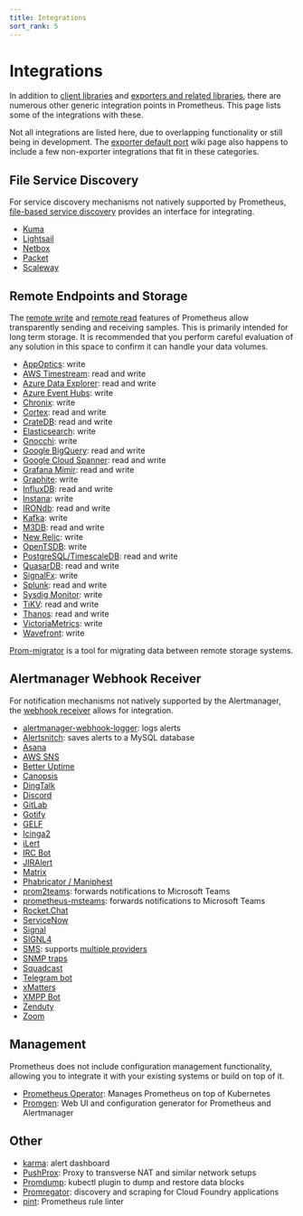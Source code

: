```yaml
---
title: Integrations
sort_rank: 5
---
```


# Integrations

In addition to [client libraries](/docs/instrumenting/clientlibs/) and
[exporters and related libraries](/docs/instrumenting/exporters/), there are
numerous other generic integration points in Prometheus. This page lists some
of the integrations with these.


Not all integrations are listed here, due to overlapping functionality or still
being in development. The [exporter default
port](https://github.com/prometheus/prometheus/wiki/Default-port-allocations)
wiki page also happens to include a few non-exporter integrations that fit in
these categories.

## File Service Discovery

For service discovery mechanisms not natively supported by Prometheus,
[file-based service discovery](/docs/operating/configuration/#%3Cfile_sd_config%3E) provides an interface for integrating.

 * [Kuma](https://github.com/kumahq/kuma/tree/master/app/kuma-prometheus-sd)
 * [Lightsail](https://github.com/n888/prometheus-lightsail-sd)
 * [Netbox](https://github.com/FlxPeters/netbox-prometheus-sd)
 * [Packet](https://github.com/packethost/prometheus-packet-sd)
 * [Scaleway](https://github.com/scaleway/prometheus-scw-sd)

## Remote Endpoints and Storage

The [remote write](/docs/operating/configuration/#remote_write) and [remote read](/docs/operating/configuration/#remote_read)
features of Prometheus allow transparently sending and receiving samples. This
is primarily intended for long term storage. It is recommended that you perform
careful evaluation of any solution in this space to confirm it can handle your
data volumes.

  * [AppOptics](https://github.com/solarwinds/prometheus2appoptics): write
  * [AWS Timestream](https://github.com/dpattmann/prometheus-timestream-adapter): read and write
  * [Azure Data Explorer](https://github.com/cosh/PrometheusToAdx): read and write
  * [Azure Event Hubs](https://github.com/bryanklewis/prometheus-eventhubs-adapter): write
  * [Chronix](https://github.com/ChronixDB/chronix.ingester): write
  * [Cortex](https://github.com/cortexproject/cortex): read and write
  * [CrateDB](https://github.com/crate/crate_adapter): read and write
  * [Elasticsearch](https://www.elastic.co/guide/en/beats/metricbeat/master/metricbeat-metricset-prometheus-remote_write.html): write
  * [Gnocchi](https://gnocchi.xyz/prometheus.html): write
  * [Google BigQuery](https://github.com/KohlsTechnology/prometheus_bigquery_remote_storage_adapter): read and write
  * [Google Cloud Spanner](https://github.com/google/truestreet): read and write
  * [Grafana Mimir](https://github.com/grafana/mimir): read and write
  * [Graphite](https://github.com/prometheus/prometheus/tree/main/documentation/examples/remote_storage/remote_storage_adapter): write
  * [InfluxDB](https://docs.influxdata.com/influxdb/v1.8/supported_protocols/prometheus): read and write
  * [Instana](https://www.instana.com/docs/ecosystem/prometheus/#remote-write): write
  * [IRONdb](https://github.com/circonus-labs/irondb-prometheus-adapter): read and write
  * [Kafka](https://github.com/Telefonica/prometheus-kafka-adapter): write
  * [M3DB](https://m3db.io/docs/integrations/prometheus/): read and write
  * [New Relic](https://docs.newrelic.com/docs/set-or-remove-your-prometheus-remote-write-integration): write
  * [OpenTSDB](https://github.com/prometheus/prometheus/tree/main/documentation/examples/remote_storage/remote_storage_adapter): write
  * [PostgreSQL/TimescaleDB](https://github.com/timescale/promscale): read and write
  * [QuasarDB](https://doc.quasardb.net/master/user-guide/integration/prometheus.html): read and write
  * [SignalFx](https://github.com/signalfx/metricproxy#prometheus): write
  * [Splunk](https://github.com/kebe7jun/ropee): read and write
  * [Sysdig Monitor](https://docs.sysdig.com/en/docs/installation/prometheus-remote-write/): write
  * [TiKV](https://github.com/bragfoo/TiPrometheus): read and write
  * [Thanos](https://github.com/thanos-io/thanos): read and write
  * [VictoriaMetrics](https://github.com/VictoriaMetrics/VictoriaMetrics): write
  * [Wavefront](https://github.com/wavefrontHQ/prometheus-storage-adapter): write

[Prom-migrator](https://github.com/timescale/promscale/tree/master/cmd/prom-migrator) is a tool for migrating data between remote storage systems.

## Alertmanager Webhook Receiver

For notification mechanisms not natively supported by the Alertmanager, the
[webhook receiver](/docs/alerting/configuration/#webhook_config) allows for integration.

  * [alertmanager-webhook-logger](https://github.com/tomtom-international/alertmanager-webhook-logger): logs alerts
  * [Alertsnitch](https://gitlab.com/yakshaving.art/alertsnitch): saves alerts to a MySQL database
  * [Asana](https://gitlab.com/lupudu/alertmanager-asana-bridge)
  * [AWS SNS](https://github.com/DataReply/alertmanager-sns-forwarder)
  * [Better Uptime](https://docs.betteruptime.com/integrations/prometheus)
  * [Canopsis](https://git.canopsis.net/canopsis-connectors/connector-prometheus2canopsis)
  * [DingTalk](https://github.com/timonwong/prometheus-webhook-dingtalk)
  * [Discord](https://github.com/benjojo/alertmanager-discord)
  * [GitLab](https://docs.gitlab.com/ee/operations/metrics/alerts.html#external-prometheus-instances)
  * [Gotify](https://github.com/DRuggeri/alertmanager_gotify_bridge)
  * [GELF](https://github.com/b-com-software-basis/alertmanager2gelf)
  * [Icinga2](https://github.com/vshn/signalilo)
  * [iLert](https://docs.ilert.com/integrations/prometheus)
  * [IRC Bot](https://github.com/multimfi/bot)
  * [JIRAlert](https://github.com/free/jiralert)
  * [Matrix](https://github.com/matrix-org/go-neb)
  * [Phabricator / Maniphest](https://github.com/knyar/phalerts)
  * [prom2teams](https://github.com/idealista/prom2teams): forwards notifications to Microsoft Teams
  * [prometheus-msteams](https://github.com/prometheus-msteams/prometheus-msteams): forwards notifications to Microsoft Teams
  * [Rocket.Chat](https://rocket.chat/docs/administrator-guides/integrations/prometheus/)
  * [ServiceNow](https://github.com/FXinnovation/alertmanager-webhook-servicenow)
  * [Signal](https://github.com/dgl/alertmanager-webhook-signald)
  * [SIGNL4](https://www.signl4.com/blog/portfolio_item/prometheus-alertmanager-mobile-alert-notification-duty-schedule-escalation)
  * [SMS](https://github.com/messagebird/sachet): supports [multiple providers](https://github.com/messagebird/sachet/blob/master/examples/config.yaml)
  * [SNMP traps](https://github.com/maxwo/snmp_notifier)
  * [Squadcast](https://support.squadcast.com/docs/prometheus)
  * [Telegram bot](https://github.com/inCaller/prometheus_bot)
  * [xMatters](https://github.com/xmatters/xm-labs-prometheus)
  * [XMPP Bot](https://github.com/jelmer/prometheus-xmpp-alerts)
  * [Zenduty](https://docs.zenduty.com/docs/prometheus/)
  * [Zoom](https://github.com/Code2Life/nodess-apps/tree/master/src/zoom-alert-2.0)

## Management

Prometheus does not include configuration management functionality, allowing
you to integrate it with your existing systems or build on top of it.

  * [Prometheus Operator](https://github.com/coreos/prometheus-operator): Manages Prometheus on top of Kubernetes
  * [Promgen](https://github.com/line/promgen): Web UI and configuration generator for Prometheus and Alertmanager

## Other

  * [karma](https://github.com/prymitive/karma): alert dashboard
  * [PushProx](https://github.com/RobustPerception/PushProx): Proxy to transverse NAT and similar network setups
  * [Promdump](https://github.com/ihcsim/promdump): kubectl plugin to dump and restore data blocks
  * [Promregator](https://github.com/promregator/promregator): discovery and scraping for Cloud Foundry applications
  * [pint](https://github.com/cloudflare/pint): Prometheus rule linter

